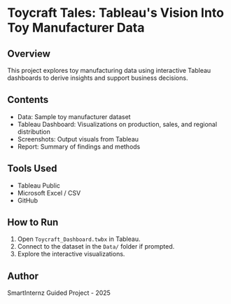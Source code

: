 # Toycraft Tales: Tableau's Vision Into Toy Manufacturer Data

## Overview
This project explores toy manufacturing data using interactive Tableau dashboards to derive insights and support business decisions.

## Contents
- Data: Sample toy manufacturer dataset
- Tableau Dashboard: Visualizations on production, sales, and regional distribution
- Screenshots: Output visuals from Tableau
- Report: Summary of findings and methods

## Tools Used
- Tableau Public
- Microsoft Excel / CSV
- GitHub

## How to Run
1. Open `Toycraft_Dashboard.twbx` in Tableau.
2. Connect to the dataset in the `Data/` folder if prompted.
3. Explore the interactive visualizations.

## Author
SmartInternz Guided Project - 2025
